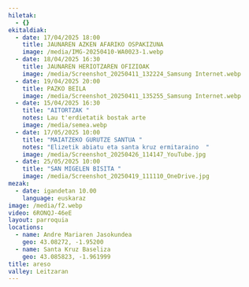 ```yaml
---
hiletak:
  - {}
ekitaldiak:
  - date: 17/04/2025 18:00
    title: JAUNAREN AZKEN AFARIKO OSPAKIZUNA
    image: /media/IMG-20250410-WA0023-1.webp
  - date: 18/04/2025 16:30
    title: JAUNAREN HERIOTZAREN OFIZIOAK
    image: /media/Screenshot_20250411_132224_Samsung Internet.webp
  - date: 19/04/2025 20:00
    title: PAZKO BEILA
    image: /media/Screenshot_20250411_135255_Samsung Internet.webp
  - date: 15/04/2025 16:30
    title: "AITORTZAK "
    notes: Lau t'erdietatik bostak arte
    image: /media/semea.webp
  - date: 17/05/2025 10:00
    title: "MAIATZEKO GURUTZE SANTUA "
    notes: "Elizetik abiatu eta santa kruz ermitaraino  "
    image: /media/Screenshot_20250426_114147_YouTube.jpg
  - date: 25/05/2025 10:00
    title: "SAN MIGELEN BISITA "
    image: /media/Screenshot_20250419_111110_OneDrive.jpg
mezak:
  - date: igandetan 10.00
    language: euskaraz
image: /media/f2.webp
video: 6RONQJ-46eE
layout: parroquia
locations:
  - name: Andre Mariaren Jasokundea
    geo: 43.08272, -1.95200
  - name: Santa Kruz Baseliza
    geo: 43.085823, -1.961999
title: areso
valley: Leitzaran
---
```

